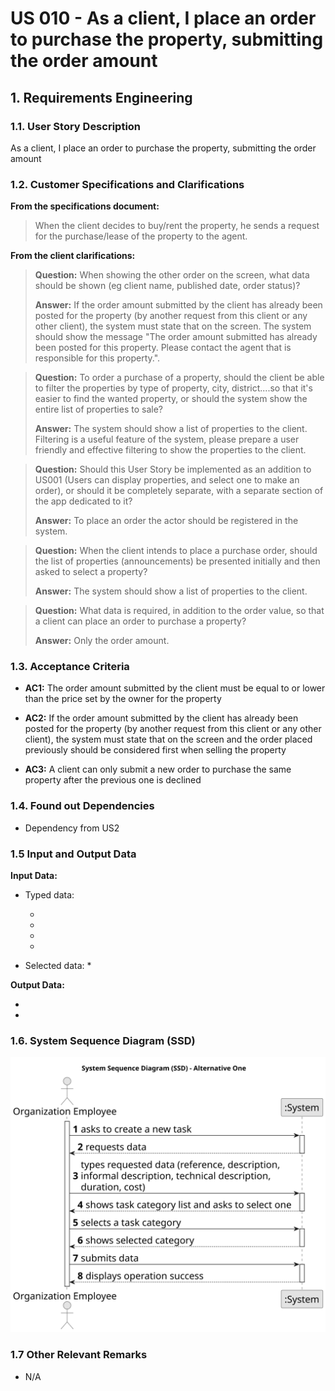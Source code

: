 # US 010 - As a client, I place an order to purchase the property, submitting the order amount

## 1. Requirements Engineering


### 1.1. User Story Description


As a client, I place an order to purchase the property, submitting the order amount


### 1.2. Customer Specifications and Clarifications 


**From the specifications document:**

>	When the client decides to buy/rent the property, he sends a request for the purchase/lease of the property to the agent.

**From the client clarifications:**

> **Question:** When showing the other order on the screen, what data should be shown (eg client name, published date, order status)?
>  
> **Answer:** If the order amount submitted by the client has already been posted for the property (by another request from this client or any other client), the system must state that on the screen. The system should show the message "The order amount submitted has already been posted for this property. Please contact the agent that is responsible for this property.".


> **Question:** To order a purchase of a property, should the client be able to filter the properties by type of property, city, district....so that it's easier to find the wanted property, or should the system show the entire list of properties to sale?
>  
> **Answer:** The system should show a list of properties to the client. Filtering is a useful feature of the system, please prepare a user friendly and effective filtering to show the properties to the client.


> **Question:** Should this User Story be implemented as an addition to US001 (Users can display properties, and select one to make an order), or should it be completely separate, with a separate section of the app dedicated to it?
>
> **Answer:**  To place an order the actor should be registered in the system.


> **Question:** When the client intends to place a purchase order, should the list of properties (announcements) be presented initially and then asked to select a property?
>
> **Answer:** The system should show a list of properties to the client.


> **Question:**  What data is required, in addition to the order value, so that a client can place an order to purchase a property?
>
> **Answer:**  Only the order amount.

### 1.3. Acceptance Criteria


* **AC1:** The order amount submitted by the client must be equal to or lower than the price set by the owner for the property

* **AC2:** If the order amount submitted by the client has already been posted for the property (by another request from this client or any other client), the
           system must state that on the screen and the order placed previously should be
           considered first when selling the property

* **AC3:** A client can only submit a new order to purchase the same property after the previous one is declined


### 1.4. Found out Dependencies


* Dependency from US2


### 1.5 Input and Output Data


**Input Data:**

* Typed data:
	 
	
	* 
	* 
	* 
	* 
	
* Selected data:
	* 


**Output Data:**

* 
* 

### 1.6. System Sequence Diagram (SSD)


![System Sequence Diagram - Alternative One](svg/us006-system-sequence-diagram-alternative-one.svg)


### 1.7 Other Relevant Remarks

* N/A